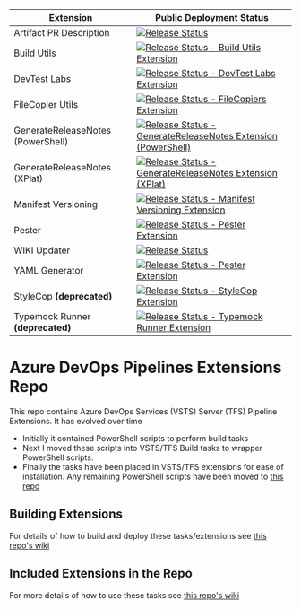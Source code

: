 Extension | Public Deployment Status
----------|------------------
Artifact PR Description | [![Release Status](https://dev.azure.com/richardfennell/github/_apis/build/status/ArtifactDescription?branchName=master)](https://dev.azure.com/richardfennell/github/_build/latest?definitionId=79) 
Build Utils | [![Release Status - Build Utils Extension](https://richardfennell.vsrm.visualstudio.com/_apis/public/Release/badge/670b3a60-2021-47ab-a88b-d76ebd888a2f/9/16)](https://richardfennell.visualstudio.com/GitHub/GitHub%20Team/_releases2?definitionId=9&view=mine&_a=releases) 
DevTest Labs | [![Release Status - DevTest Labs Extension](https://richardfennell.vsrm.visualstudio.com/_apis/public/Release/badge/670b3a60-2021-47ab-a88b-d76ebd888a2f/20/51)](https://richardfennell.visualstudio.com/GitHub/GitHub%20Team/_releases2?definitionId=20&view=mine&_a=releases)
FileCopier Utils | [![Release Status - FileCopiers Extension](https://richardfennell.vsrm.visualstudio.com/_apis/public/Release/badge/670b3a60-2021-47ab-a88b-d76ebd888a2f/2/3)](https://richardfennell.visualstudio.com/GitHub/GitHub%20Team/_releases2?definitionId=2&view=mine&_a=releases) 
GenerateReleaseNotes (PowerShell) | [![Release Status - GenerateReleaseNotes Extension (PowerShell)](https://richardfennell.vsrm.visualstudio.com/_apis/public/Release/badge/670b3a60-2021-47ab-a88b-d76ebd888a2f/3/5)](https://richardfennell.visualstudio.com/GitHub/GitHub%20Team/_releases2?definitionId=3&view=mine&_a=releases)
GenerateReleaseNotes (XPlat) | [![Release Status - GenerateReleaseNotes Extension (XPlat)](https://richardfennell.vsrm.visualstudio.com/_apis/public/Release/badge/670b3a60-2021-47ab-a88b-d76ebd888a2f/13/24)](https://richardfennell.visualstudio.com/GitHub/GitHub%20Team/_releases2?definitionId=13&view=mine&_a=releases)
Manifest Versioning | [![Release Status - Manifest Versioning Extension](https://richardfennell.vsrm.visualstudio.com/_apis/public/Release/badge/670b3a60-2021-47ab-a88b-d76ebd888a2f/6/10)](https://richardfennell.visualstudio.com/GitHub/GitHub%20Team/_releases2?definitionId=6&view=mine&_a=releases)
Pester | [![Release Status - Pester Extension](https://richardfennell.vsrm.visualstudio.com/_apis/public/Release/badge/670b3a60-2021-47ab-a88b-d76ebd888a2f/8/14)](https://richardfennell.visualstudio.com/GitHub/GitHub%20Team/_releases2?definitionId=8&view=mine&_a=releases)  
WIKI Updater | [![Release Status](https://dev.azure.com/richardfennell/github/_apis/build/status/extensions/WikiUpdaterExtension?branchName=master)](https://dev.azure.com/richardfennell/github/_build/latest?definitionId=64)
YAML Generator | [![Release Status - Pester Extension](https://vsrm.dev.azure.com/richardfennell/_apis/public/Release/badge/670b3a60-2021-47ab-a88b-d76ebd888a2f/27/69)](https://dev.azure.com/richardfennell/GitHub/_release?definitionId=27&view=mine&_a=releases)
StyleCop **(deprecated)** | [![Release Status - StyleCop Extension](https://richardfennell.vsrm.visualstudio.com/_apis/public/Release/badge/670b3a60-2021-47ab-a88b-d76ebd888a2f/7/12)](https://richardfennell.visualstudio.com/GitHub/GitHub%20Team/_releases2?definitionId=7&view=mine&_a=releases)
Typemock Runner **(deprecated)** | [![Release Status - Typemock Runner Extension](https://richardfennell.vsrm.visualstudio.com/_apis/public/Release/badge/670b3a60-2021-47ab-a88b-d76ebd888a2f/5/8)](https://richardfennell.visualstudio.com/GitHub/GitHub%20Team/_releases2?definitionId=5&view=mine&_a=releases)

# Azure DevOps Pipelines Extensions Repo

This repo contains Azure DevOps Services (VSTS) Server (TFS) Pipeline Extensions. It has evolved over time

- Initially it contained PowerShell scripts to perform build tasks
- Next I moved these scripts into VSTS/TFS Build tasks to wrapper PowerShell scripts. 
- Finally the tasks have been placed in VSTS/TFS extensions for ease of installation. Any remaining PowerShell scripts have been moved to [this repo](https://github.com/rfennell/VSTSPowershell) 

## Building Extensions ##

For details of how to build and deploy these tasks/extensions see [this repo's wiki](https://github.com/rfennell/AzurePipelines/wiki)

## Included Extensions in the Repo 
For more details of how to use these tasks see [this repo's wiki](https://github.com/rfennell/AzurePipelines/wiki)

